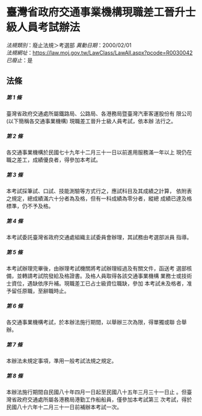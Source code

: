 # 臺灣省政府交通事業機構現職差工晉升士級人員考試辦法

*法規類別*：廢止法規＞考選部
*異動日期*：2000/02/01  
*法規網址*：https://law.moj.gov.tw/LawClass/LawAll.aspx?pcode=R0030042
*已廢止*：是


## 法條
##### 第 1 條
臺灣省政府交通處所屬鐵路局、公路局、各港務局暨臺灣汽車客運股份有
限公司 (以下簡稱各交通事業機構) 現職差工晉升士級人員考試，依本辦
法行之。

##### 第 2 條
各交通事業機構於民國七十九年十二月三十一日以前進用服務滿一年以上
現仍在職之差工，成績優良者，得參加本考試。

##### 第 3 條
本考試採筆試、口試、技能測驗等方式行之，應試科目及其成績之計算，
依附表之規定，總成績滿六十分者為及格，但有一科成績為零分者，縱總
成績已達及格標準，仍不予及格。

##### 第 4 條
本考試委託臺灣省政府交通處組織主試委員會辦理，其試務由考選部派員
指導。

##### 第 5 條
本考試辦理完畢後，由辦理考試機關將考試辦理經過及有關文件，函送考
選部核備，並轉請考試院發給及格證書。及格人員取得各該交通事業機構
業務士或技術士資位，遇缺依序升補。現職差工已占士級資位職缺，參加
本考試未及格者，准予留任原職，至辭職時止。

##### 第 6 條
各交通事業機構考試，於本辦法施行期間，以舉辦三次為限，得單獨或聯
合舉辦。

##### 第 7 條
本辦法未規定事項，準用一般考試法規之規定。

##### 第 8 條
本辦法施行期間自民國八十年四月一日起至民國八十五年三月三十一日止
。但臺灣省政府交通處所屬各港務局港勤工作船船員，僅參加本考試第三
次考試，得於民國八十六年十二月三十一日前補辦本考試一次。


